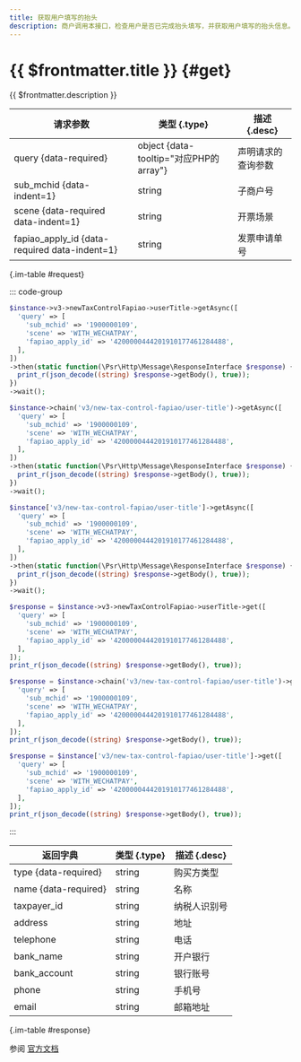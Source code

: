 ```yaml
---
title: 获取用户填写的抬头
description: 商户调用本接口，检查用户是否已完成抬头填写，并获取用户填写的抬头信息。在微信支付场景下，若该笔订单在下单时指定在支付凭证上展示开票入口，则也可以调用本接口查询用户填写的抬头。
---
```


# {{ $frontmatter.title }} {#get}

{{ $frontmatter.description }}

| 请求参数 | 类型 {.type} | 描述 {.desc}
| --- | --- | ---
| query {data-required} | object {data-tooltip="对应PHP的array"} | 声明请求的查询参数
| sub_mchid {data-indent=1} | string | 子商户号
| scene {data-required data-indent=1} | string | 开票场景
| fapiao_apply_id {data-required data-indent=1} | string | 发票申请单号

{.im-table #request}

::: code-group

```php [异步纯链式]
$instance->v3->newTaxControlFapiao->userTitle->getAsync([
  'query' => [
    'sub_mchid' => '1900000109',
    'scene' => 'WITH_WECHATPAY',
    'fapiao_apply_id' => '4200000444201910177461284488',
  ],
])
->then(static function(\Psr\Http\Message\ResponseInterface $response) {
  print_r(json_decode((string) $response->getBody(), true));
})
->wait();
```

```php [异步声明式]
$instance->chain('v3/new-tax-control-fapiao/user-title')->getAsync([
  'query' => [
    'sub_mchid' => '1900000109',
    'scene' => 'WITH_WECHATPAY',
    'fapiao_apply_id' => '4200000444201910177461284488',
  ],
])
->then(static function(\Psr\Http\Message\ResponseInterface $response) {
  print_r(json_decode((string) $response->getBody(), true));
})
->wait();
```

```php [异步属性式]
$instance['v3/new-tax-control-fapiao/user-title']->getAsync([
  'query' => [
    'sub_mchid' => '1900000109',
    'scene' => 'WITH_WECHATPAY',
    'fapiao_apply_id' => '4200000444201910177461284488',
  ],
])
->then(static function(\Psr\Http\Message\ResponseInterface $response) {
  print_r(json_decode((string) $response->getBody(), true));
})
->wait();
```

```php [同步纯链式]
$response = $instance->v3->newTaxControlFapiao->userTitle->get([
  'query' => [
    'sub_mchid' => '1900000109',
    'scene' => 'WITH_WECHATPAY',
    'fapiao_apply_id' => '4200000444201910177461284488',
  ],
]);
print_r(json_decode((string) $response->getBody(), true));
```

```php [同步声明式]
$response = $instance->chain('v3/new-tax-control-fapiao/user-title')->get([
  'query' => [
    'sub_mchid' => '1900000109',
    'scene' => 'WITH_WECHATPAY',
    'fapiao_apply_id' => '4200000444201910177461284488',
  ],
]);
print_r(json_decode((string) $response->getBody(), true));
```

```php [同步属性式]
$response = $instance['v3/new-tax-control-fapiao/user-title']->get([
  'query' => [
    'sub_mchid' => '1900000109',
    'scene' => 'WITH_WECHATPAY',
    'fapiao_apply_id' => '4200000444201910177461284488',
  ],
]);
print_r(json_decode((string) $response->getBody(), true));
```

:::

| 返回字典 | 类型 {.type} | 描述 {.desc}
| --- | --- | ---
| type {data-required}| string | 购买方类型
| name {data-required}| string | 名称
| taxpayer_id | string | 纳税人识别号
| address | string | 地址
| telephone | string | 电话
| bank_name | string | 开户银行
| bank_account | string | 银行账号
| phone | string | 手机号
| email | string | 邮箱地址

{.im-table #response}

参阅 [官方文档](https://pay.weixin.qq.com/wiki/doc/apiv3/wxpay/new-tax-control-fapiao/chapter3_6.shtml)
